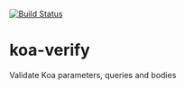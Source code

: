[![Build Status](https://travis-ci.org/marinewater/koa-verify.svg?branch=master)](https://travis-ci.org/marinewater/koa-verify)
# koa-verify
Validate Koa parameters, queries and bodies
